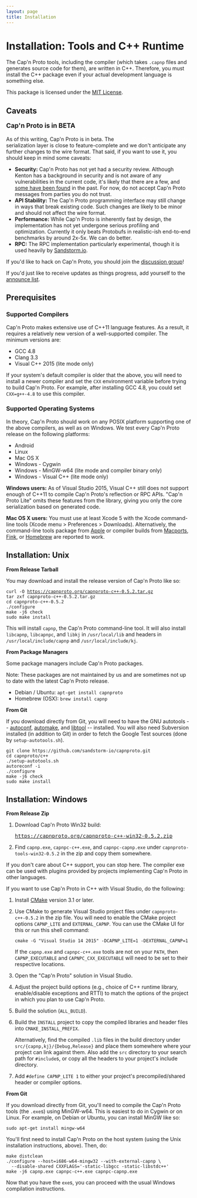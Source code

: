 ```yaml
---
layout: page
title: Installation
---
```


# Installation: Tools and C++ Runtime

The Cap'n Proto tools, including the compiler (which takes `.capnp` files and generates source code
for them), are written in C++.  Therefore, you must install the C++ package even if your actual
development language is something else.

This package is licensed under the [MIT License](http://opensource.org/licenses/MIT).

## Caveats

<p style="font-size: 125%; font-weight: bold;">Cap'n Proto is in BETA</p>

<div style="float: right"><a class="groups_link" style="color: #fff"
href="https://groups.google.com/group/capnproto-announce">Sign Up for Updates</a></div>

As of this writing, Cap'n Proto is in beta.  The serialization layer is close to feature-complete
and we don't anticipate any further changes to the wire format.  That said, if you want to use it,
you should keep in mind some caveats:

* **Security:** Cap'n Proto has not yet had a security review.  Although Kenton has a background
  in security and is not aware of any vulnerabilities in the current code, it's likely that there
  are a few, and [some have been found](https://github.com/sandstorm-io/capnproto/tree/master/security-advisories)
  in the past.  For now, do not accept Cap'n Proto messages from parties you do not trust.
* **API Stability:** The Cap'n Proto programming interface may still change in ways that break
  existing code.  Such changes are likely to be minor and should not affect the wire format.
* **Performance:** While Cap'n Proto is inherently fast by design, the implementation has not yet
  undergone serious profiling and optimization.  Currently it only beats Protobufs in realistic-ish
  end-to-end benchmarks by around 2x-5x.  We can do better.
* **RPC:** The RPC implementation particularly experimental, though it is used heavily by
  [Sandstorm.io](https://sandstorm.io).

If you'd like to hack on Cap'n Proto, you should join the
[discussion group](https://groups.google.com/group/capnproto)!

If you'd just like to receive updates as things progress, add yourself to the
[announce list](https://groups.google.com/group/capnproto-announce).

## Prerequisites

### Supported Compilers

Cap'n Proto makes extensive use of C++11 language features. As a result, it requires a relatively
new version of a well-supported compiler. The minimum versions are:

* GCC 4.8
* Clang 3.3
* Visual C++ 2015 (lite mode only)

If your system's default compiler is older that the above, you will need to install a newer
compiler and set the `CXX` environment variable before trying to build Cap'n Proto. For example,
after installing GCC 4.8, you could set `CXX=g++-4.8` to use this compiler.

### Supported Operating Systems

In theory, Cap'n Proto should work on any POSIX platform supporting one of the above compilers,
as well as on Windows. We test every Cap'n Proto release on the following platforms:

* Android
* Linux
* Mac OS X
* Windows - Cygwin
* Windows - MinGW-w64 (lite mode and compiler binary only)
* Windows - Visual C++ (lite mode only)

**Windows users:** As of Visual Studio 2015, Visual C++ still does not support enough of C++11 to
compile Cap'n Proto's reflection or RPC APIs. "Cap'n Proto Lite" omits these features from the
library, giving you only the core serialization based on generated code.

**Mac OS X users:** You must use at least Xcode 5 with the Xcode command-line
tools (Xcode menu > Preferences > Downloads).  Alternatively, the command-line tools
package from [Apple](https://developer.apple.com/downloads/) or compiler builds from
[Macports](http://www.macports.org/), [Fink](http://www.finkproject.org/), or
[Homebrew](http://brew.sh/) are reported to work.

## Installation: Unix

**From Release Tarball**

You may download and install the release version of Cap'n Proto like so:

<pre><code>curl -O <a href="https://capnproto.org/capnproto-c++-0.5.2.tar.gz">https://capnproto.org/capnproto-c++-0.5.2.tar.gz</a>
tar zxf capnproto-c++-0.5.2.tar.gz
cd capnproto-c++-0.5.2
./configure
make -j6 check
sudo make install</code></pre>

This will install `capnp`, the Cap'n Proto command-line tool.  It will also install `libcapnp`,
`libcapnpc`, and `libkj` in `/usr/local/lib` and headers in `/usr/local/include/capnp` and
`/usr/local/include/kj`.

**From Package Managers**

Some package managers include Cap'n Proto packages.

Note: These packages are not maintained by us and are sometimes not up to date with the latest Cap'n Proto release.

* Debian / Ubuntu: `apt-get install capnproto`
* Homebrew (OSX): `brew install capnp`

**From Git**

If you download directly from Git, you will need to have the GNU autotools --
[autoconf](http://www.gnu.org/software/autoconf/),
[automake](http://www.gnu.org/software/automake/), and
[libtool](http://www.gnu.org/software/libtool/) -- installed.  You will also need Subversion
installed (in addition to Git) in order to fetch the Google Test sources (done by
`setup-autotools.sh`).

    git clone https://github.com/sandstorm-io/capnproto.git
    cd capnproto/c++
    ./setup-autotools.sh
    autoreconf -i
    ./configure
    make -j6 check
    sudo make install

## Installation: Windows

**From Release Zip**

1. Download Cap'n Proto Win32 build:

   <pre><a href="https://capnproto.org/capnproto-c++-win32-0.5.2.zip">https://capnproto.org/capnproto-c++-win32-0.5.2.zip</a></pre>

2. Find `capnp.exe`, `capnpc-c++.exe`, and `capnpc-capnp.exe` under `capnproto-tools-win32-0.5.2` in
   the zip and copy them somewhere.

If you don't care about C++ support, you can stop here. The compiler exe can be used with plugins
provided by projects implementing Cap'n Proto in other languages.

If you want to use Cap'n Proto in C++ with Visual Studio, do the following:

1. Install [CMake](http://www.cmake.org/) version 3.1 or later.

2. Use CMake to generate Visual Studio project files under `capnproto-c++-0.5.2` in the zip file.
   You will need to enable the CMake project options `CAPNP_LITE` and `EXTERNAL_CAPNP`.
   You can use the CMake UI for this or run this shell command:

       cmake -G "Visual Studio 14 2015" -DCAPNP_LITE=1 -DEXTERNAL_CAPNP=1

    If the `capnp.exe` and `capnpc-c++.exe` tools are not on your `PATH`, then `CAPNP_EXECUTABLE`
    and `CAPNPC_CXX_EXECUTABLE` will need to be set to their respective locations.

3. Open the "Cap'n Proto" solution in Visual Studio.

4. Adjust the project build options (e.g., choice of C++ runtime library, enable/disable exceptions
   and RTTI) to match the options of the project in which you plan to use Cap'n Proto.

5. Build the solution (`ALL_BUILD`).

6. Build the `INSTALL` project to copy the compiled libraries and header files into `CMAKE_INSTALL_PREFIX`.

   Alternatively, find the compiled `.lib` files in the build directory under
   `src/{capnp,kj}/{Debug,Release}` and place them somewhere where your project can link against them.
   Also add the `src` directory to your search path for `#include`s, or copy all the headers to your
   project's include directory.

7. Add `#define CAPNP_LITE 1` to either your project's precompiled/shared header or compiler options.

**From Git**

If you download directly from Git, you'll need to compile the Cap'n Proto tools (the `.exe`s) using
MinGW-w64. This is easiest to do in Cygwin or on Linux. For example, on Debian or Ubuntu, you can
install MinGW like so:

    sudo apt-get install mingw-w64

You'll first need to install Cap'n Proto on the host system (using the Unix installation
instructions, above). Then, do:

    make distclean
    ./configure --host=i686-w64-mingw32 --with-external-capnp \
      --disable-shared CXXFLAGS='-static-libgcc -static-libstdc++'
    make -j6 capnp.exe capnpc-c++.exe capnpc-capnp.exe

Now that you have the `exe`s, you can proceed with the usual Windows compilation instructions.
